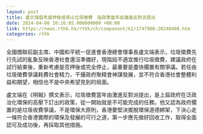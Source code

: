 ```yaml
---
layout: post
title: 盧文端倡考慮押後或停止垃圾徵費　指政策當年由激進反對派提出
date: 2024-04-08 10:16:02.000000000 +08:00
link: https://news.rthk.hk/rthk/ch/component/k2/1747908-20240408.htm
categories: rthk
---
```


全國僑聯前副主席、中國和平統一促進會香港總會理事長盧文端表示，垃圾徵費先行先試的亂象反映香港社會還沒準備好，現階段不適宜推行垃圾徵費，建議政府在試行結束後，重新考慮是否押後或完全停止，最重要是盡快擱置有關爭議。若任由垃圾徵費爭議耗費社會精力，干擾政府聚精會神謀發展，並不符合香港社會整體利益和期望，相信也不是中央希望見到的局面。

盧文端在《明報》撰文表示，垃圾徵費當年由激進反對派提出，是上屆政府在泛政治化環保的高壓下訂出的政策，從一開始就是不可能完成的任務。他又認為政府擱置的是垃圾收費爭議，不是環保大原則，香港要堅決擺脫環保道德綁架，下決心走一條符合香港實際的環保及發展的可行之道，第一步應先做好回收工作，取得全面認可及成功後，再採取其他措施。
